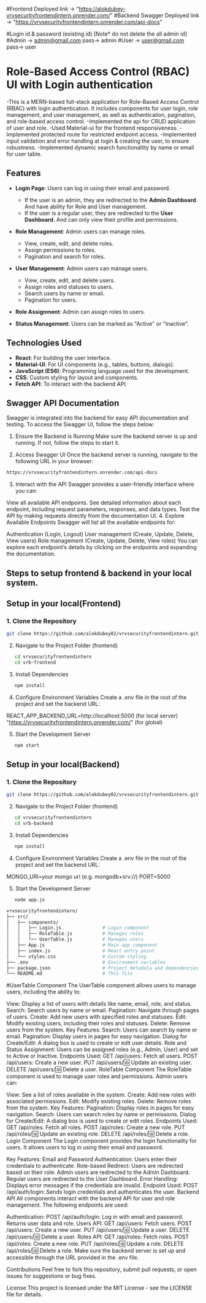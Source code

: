 #Frontend Deployed link -> "https://alokdubey-vrvsecurityfrontendintern.onrender.com/"
#Backend Swagger Deployed link -> "https://vrvsecurityfrontendintern.onrender.com/api-docs"

#Login id & password (existing id) [Note* do not delete the all admin id]
#Admin -> admin@gmail.com pass-> admin
#User -> user@gmail.com pass-> user 

# Role-Based Access Control (RBAC) UI with Login authentication
-This is a MERN-based full-stack application for Role-Based Access Control (RBAC) with login authentication. It includes components for user login, role management, and user management, as well as authentication, pagination, and role-based access control.
-Implemented the api for CRUD application of user and role.
-Used Material-ui for the frontend responsiveness. 
-Implemented protected route for restricted endpoint access.
-Implemented input validation and error handling at login & creating the user, to ensure robustness.
-Implemented dynamic search functionallity by name or email for user table.

## Features
- **Login Page**: Users can log in using their email and password.
  - If the user is an admin, they are redirected to the **Admin Dashboard**. And have ability for Role and User management.
  - If the user is a regular user, they are redirected to the **User Dashboard**. And can only view their profile and permissions.
  
- **Role Management**: Admin users can manage roles.
  - View, create, edit, and delete roles.
  - Assign permissions to roles.
  - Pagination and search for roles.

- **User Management**: Admin users can manage users.
  - View, create, edit, and delete users.
  - Assign roles and statuses to users.
  - Search users by name or email.
  - Pagination for users.

- **Role Assignment**: Admin can assign roles to users.
- **Status Management**: Users can be marked as "Active" or "Inactive".

## Technologies Used
- **React**: For building the user interface.
- **Material-UI**: For UI components (e.g., tables, buttons, dialogs).
- **JavaScript (ES6)**: Programming language used for the development.
- **CSS**: Custom styling for layout and components.
- **Fetch API**: To interact with the backend API.

## Swagger API Documentation
Swagger is integrated into the backend for easy API documentation and testing. To access the Swagger UI, follow the steps below:

1. Ensure the Backend is Running
   Make sure the backend server is up and running. If not, follow the steps to start it.

2. Access Swagger UI
   Once the backend server is running, navigate to the following URL in your browser:

```bash
https://vrvsecurityfrontendintern.onrender.com/api-docs
```

3. Interact with the API
   Swagger provides a user-friendly interface where you can:

View all available API endpoints.
See detailed information about each endpoint, including request parameters, responses, and data types.
Test the API by making requests directly from the documentation UI. 4. Explore Available Endpoints
Swagger will list all the available endpoints for:

Authentication (Login, Logout)
User management (Create, Update, Delete, View users)
Role management (Create, Update, Delete, View roles)
You can explore each endpoint’s details by clicking on the endpoints and expanding the documentation.

## Steps to setup frontend & backend in your local system.

## Setup in your local(Frontend)

### 1. Clone the Repository

```bash
git clone https://github.com/alokdubey02/vrvsecurityfrontendintern.git
```

2. Navigate to the Project Folder (frontend)

```bash
   cd vrvsecurityfrontendintern
   cd vrb-frontend
```

3. Install Dependencies

```bash
   npm install
```

4. Configure Environment Variables
   Create a .env file in the root of the project and set the backend URL:

REACT_APP_BACKEND_URL=http://localhost:5000 (for local server) "https://vrvsecurityfrontendintern.onrender.com/"  (for global)

5. Start the Development Server
```bash
   npm start
```

## Setup in your local(Backend)

### 1. Clone the Repository

```bash
git clone https://github.com/alokdubey02/vrvsecurityfrontendintern.git
```

2. Navigate to the Project Folder (frontend)

```bash
   cd vrvsecurityfrontendintern
   cd vrb-backend
```

3. Install Dependencies

```bash
   npm install
```

4. Configure Environment Variables
   Create a .env file in the root of the project and set the backend URL:

  MONGO_URI=your mongo uri (e.g. mongodb+srv://)
  PORT=5000

5. Start the Development Server

```bash
   node app.js
```

```bash
vrvsecurityfrontendintern/
├── src/
│   ├── components/
│   │   ├── Login.js               # Login component
│   │   ├── RoleTable.js           # Manages roles
│   │   └── UserTable.js           # Manages users
│   ├── App.js                     # Main app component
│   ├── index.js                   # React entry point
│   └── styles.css                 # Custom styling
├── .env                           # Environment variables
├── package.json                   # Project metadata and dependencies
└── README.md                      # This file
```

#UserTable Component
The UserTable component allows users to manage users, including the ability to:

View: Display a list of users with details like name, email, role, and status.
Search: Search users by name or email.
Pagination: Navigate through pages of users.
Create: Add new users with specified roles and statuses.
Edit: Modify existing users, including their roles and statuses.
Delete: Remove users from the system.
Key Features:
Search: Users can search by name or email.
Pagination: Display users in pages for easy navigation.
Dialog for Create/Edit: A dialog box is used to create or edit user details.
Role and Status Assignment: Users can be assigned roles (e.g., Admin, User) and set to Active or Inactive.
Endpoints Used:
GET /api/users: Fetch all users.
POST /api/users: Create a new user.
PUT /api/users/:id: Update an existing user.
DELETE /api/users/:id: Delete a user.
RoleTable Component
The RoleTable component is used to manage user roles and permissions. Admin users can:

View: See a list of roles available in the system.
Create: Add new roles with associated permissions.
Edit: Modify existing roles.
Delete: Remove roles from the system.
Key Features:
Pagination: Display roles in pages for easy navigation.
Search: Users can search roles by name or permissions.
Dialog for Create/Edit: A dialog box is used to create or edit roles.
Endpoints Used:
GET /api/roles: Fetch all roles.
POST /api/roles: Create a new role.
PUT /api/roles/:id: Update an existing role.
DELETE /api/roles/:id: Delete a role.
Login Component
The Login component provides the login functionality for users. It allows users to log in using their email and password.

Key Features:
Email and Password Authentication: Users enter their credentials to authenticate.
Role-based Redirect: Users are redirected based on their role:
Admin users are redirected to the Admin Dashboard.
Regular users are redirected to the User Dashboard.
Error Handling: Displays error messages if the credentials are invalid.
Endpoint Used:
POST /api/auth/login: Sends login credentials and authenticates the user.
Backend API
All components interact with the backend API for user and role management. The following endpoints are used:

Authentication:
POST /api/auth/login: Log in with email and password. Returns user data and role.
Users API:
GET /api/users: Fetch users.
POST /api/users: Create a new user.
PUT /api/users/:id: Update a user.
DELETE /api/users/:id: Delete a user.
Roles API:
GET /api/roles: Fetch roles.
POST /api/roles: Create a new role.
PUT /api/roles/:id: Update a role.
DELETE /api/roles/:id: Delete a role.
Make sure the backend server is set up and accessible through the URL provided in the .env file.

Contributions
Feel free to fork this repository, submit pull requests, or open issues for suggestions or bug fixes.

License
This project is licensed under the MIT License - see the LICENSE file for details.
````
